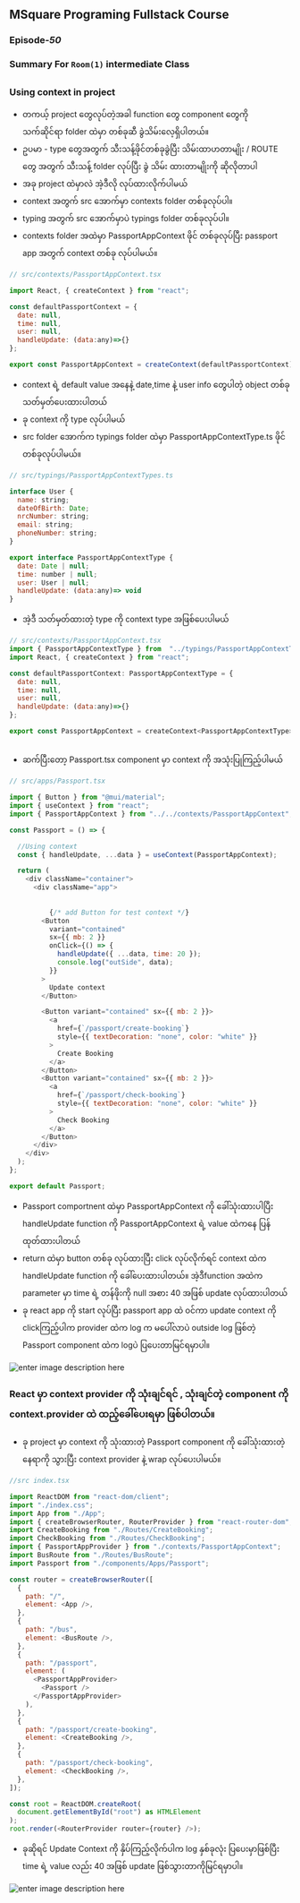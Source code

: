 ﻿## MSquare Programing Fullstack Course
### Episode-*50* 
### Summary For `Room(1)` intermediate Class
##
### Using context in project
- တကယ့် project တွေလုပ်တဲ့အခါ function တွေ component တွေကို သက်ဆိုင်ရာ folder ထဲမှာ တစ်ခုဆီ ခွဲသိမ်းလေ့ရှိပါတယ်။
- ဥပမာ - type တွေအတွက် သီးသန့်ဖိုင်တစ်ခုခွဲပြီး သိမ်းထာဟတာမျိုး / ROUTE တွေ အတွက် သီးသန့် folder လုပ်ပြီး ခွဲ သိမ်း ထားတာမျိုးကို ဆိုလိုတာပါ
- အခု project ထဲမှာလဲ အဲ့ဒီလို လုပ်ထားလိုက်ပါမယ်
- context အတွက် src အောက်မှာ contexts folder တစ်ခုလုပ်ပါ။
- typing အတွက် src အောက်မှာပဲ typings folder တစ်ခုလုပ်ပါ။
- contexts folder အထဲမှာ PassportAppContext ဖိုင် တစ်ခုလုပ်ပြီး passport app အတွက်  context တစ်ခု လုပ်ပါမယ်။
```js
// src/contexts/PassportAppContext.tsx

import React, { createContext } from "react";

const defaultPassportContext = {
  date: null,
  time: null,
  user: null,
  handleUpdate: (data:any)=>{}
};

export const PassportAppContext = createContext(defaultPassportContext);

```
- context ရဲ့ default value အနေနဲ့ date,time နဲ့ user info တွေပါတဲ့ object တစ်ခု သတ်မှတ်ပေးထားပါတယ်
- ခု context ကို type လုပ်ပါမယ်
- src folder အောက်က typings folder ထဲမှာ PassportAppContextType.ts ဖိုင်တစ်ခုလုပ်ပါမယ်။
```js
// src/typings/PassportAppContextTypes.ts

interface User {
  name: string;
  dateOfBirth: Date;
  nrcNumber: string;
  email: string;
  phoneNumber: string;
}

export interface PassportAppContextType {
  date: Date | null;
  time: number | null;
  user: User | null;
  handleUpdate: (data:any)=> void
}

```
- အဲ့ဒီ သတ်မှတ်ထားတဲ့ type ကို context type အဖြစ်ပေးပါမယ်

```js
// src/contexts/PassportAppContext.tsx
import { PassportAppContextType } from  "../typings/PassportAppContextType";
import React, { createContext } from "react";

const defaultPassportContext: PassportAppContextType = {
  date: null,
  time: null,
  user: null,
  handleUpdate: (data:any)=>{}
};

export const PassportAppContext = createContext<PassportAppContextType>(defaultPassportContext);

```
##
- ဆက်ပြီးတော့ Passport.tsx component မှာ context ကို အသုံးပြုကြည့်ပါမယ်
```js
// src/apps/Passport.tsx

import { Button } from "@mui/material";
import { useContext } from "react";
import { PassportAppContext } from "../../contexts/PassportAppContext";

const Passport = () => {

  //Using context
  const { handleUpdate, ...data } = useContext(PassportAppContext);

  return (
    <div className="container">
      <div className="app">
      
     
          {/* add Button for test context */}
        <Button
          variant="contained"
          sx={{ mb: 2 }}
          onClick={() => {
            handleUpdate({ ...data, time: 20 });
            console.log("outSide", data);
          }}
        >
          Update context
        </Button>

        <Button variant="contained" sx={{ mb: 2 }}>
          <a
            href={`/passport/create-booking`}
            style={{ textDecoration: "none", color: "white" }}
          >
            Create Booking
          </a>
        </Button>
        <Button variant="contained" sx={{ mb: 2 }}>
          <a
            href={`/passport/check-booking`}
            style={{ textDecoration: "none", color: "white" }}
          >
            Check Booking
          </a>
        </Button>
      </div>
    </div>
  );
};

export default Passport;
```
- Passport comportnent ထဲမှာ PassportAppContext ကို ခေါ်သုံးထားပါပြီး handleUpdate function ကို PassportAppContext ရဲ့ value ထဲကနေ ပြန်ထုတ်ထားပါတယ်
- return ထဲမှာ button တစ်ခု လုပ်ထားပြီး click လုပ်လိုက်ရင် context ထဲက  handleUpdate function ကို ခေါ်ပေးထားပါတယ်။ အဲ့ဒီfunction အထဲက parameter မှာ time ရဲ့ တန်ဖိုးကို null အစား 40 အဖြစ် update လုပ်ထားပါတယ်
- ခု react app  ကို start လုပ်ပြီး passport app ထဲ ၀င်ကာ update context ကို clickကြည့်ပါက provider ထဲက log က မပေါ်လာပဲ outside log ဖြစ်တဲ့ Passport component ထဲက logပဲ ပြပေးတာမြင်ရမှာပါ။

![enter image description here](https://raw.githubusercontent.com/Aungmyanmar32/msquare-m4/main/Screenshot%202023-04-04%20152056.png)

### React မှာ context provider ကို သုံးချင်ရင် , သုံးချင်တဲ့ component ကို context.provider ထဲ ထည့်ခေါ်ပေးရမှာ ဖြစ်ပါတယ်။
- ခု project မှာ context ကို သုံးထားတဲ့ Passport component ကို  ခေါ်သုံးထားတဲ့ နေရာကို သွားပြီး context provider နဲ့ wrap လုပ်ပေးပါမယ်။
```js
//src index.tsx 

import ReactDOM from "react-dom/client";
import "./index.css";
import App from "./App";
import { createBrowserRouter, RouterProvider } from "react-router-dom";
import CreateBooking from "./Routes/CreateBooking";
import CheckBooking from "./Routes/CheckBooking";
import { PassportAppProvider } from "./contexts/PassportAppContext";
import BusRoute from "./Routes/BusRoute";
import Passport from "./components/Apps/Passport";

const router = createBrowserRouter([
  {
    path: "/",
    element: <App />,
  },
  {
    path: "/bus",
    element: <BusRoute />,
  },
  {
    path: "/passport",
    element: (
      <PassportAppProvider>
        <Passport />
      </PassportAppProvider>
    ),
  },
  {
    path: "/passport/create-booking",
    element: <CreateBooking />,
  },
  {
    path: "/passport/check-booking",
    element: <CheckBooking />,
  },
]);

const root = ReactDOM.createRoot(
  document.getElementById("root") as HTMLElement
);
root.render(<RouterProvider router={router} />);

```
- ခုဆိုရင် Update Context ကို နှိပ်ကြည့်လိုက်ပါက log နှစ်ခုလုံး ပြပေးမှာဖြစ်ပြီး time ရဲ့ value လည်း 40 အဖြစ် update ဖြစ်သွားတာကိုမြင်ရမှာပါ။

![enter image description here](https://raw.githubusercontent.com/Aungmyanmar32/msquare-m4/main/Screenshot%202023-04-04%20154505.png)
